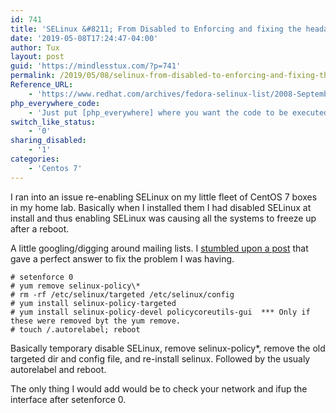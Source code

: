 ```yaml
---
id: 741
title: 'SELinux &#8211; From Disabled to Enforcing and fixing the headache with it'
date: '2019-05-08T17:24:47-04:00'
author: Tux
layout: post
guid: 'https://mindlesstux.com/?p=741'
permalink: /2019/05/08/selinux-from-disabled-to-enforcing-and-fixing-the-headache-with-it/
Reference_URL:
    - 'https://www.redhat.com/archives/fedora-selinux-list/2008-September/msg00096.html'
php_everywhere_code:
    - 'Just put [php_everywhere] where you want the code to be executed.'
switch_like_status:
    - '0'
sharing_disabled:
    - '1'
categories:
    - 'Centos 7'
---
```


I ran into an issue re-enabling SELinux on my little fleet of CentOS 7 boxes in my home lab. Basically when I installed them I had disabled SELinux at install and thus enabling SELinux was causing all the systems to freeze up after a reboot.

A little googling/digging around mailing lists. I [stumbled upon a post](https://www.redhat.com/archives/fedora-selinux-list/2008-September/msg00096.html) that gave a perfect answer to fix the problem I was having.

```
# setenforce 0
# yum remove selinux-policy\*
# rm -rf /etc/selinux/targeted /etc/selinux/config
# yum install selinux-policy-targeted
# yum install selinux-policy-devel policycoreutils-gui  *** Only if these were removed byt the yum remove.
# touch /.autorelabel; reboot
```

Basically temporary disable SELinux, remove selinux-policy\*, remove the old targeted dir and config file, and re-install selinux. Followed by the usualy autorelabel and reboot.

The only thing I would add would be to check your network and ifup the interface after setenforce 0.